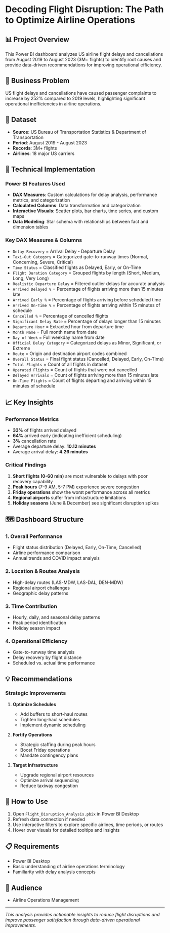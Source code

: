 # Decoding Flight Disruption: The Path to Optimize Airline Operations

## 📊 Project Overview
This Power BI dashboard analyzes US airline flight delays and cancellations from August 2019 to August 2023 (3M+ flights) to identify root causes and provide data-driven recommendations for improving operational efficiency.

## 🎯 Business Problem
US flight delays and cancellations have caused passenger complaints to increase by 252% compared to 2019 levels, highlighting significant operational inefficiencies in airline operations.

## 📁 Dataset
- **Source**: US Bureau of Transportation Statistics & Department of Transportation
- **Period**: August 2019 - August 2023
- **Records**: 3M+ flights
- **Airlines**: 18 major US carriers

## 🔧 Technical Implementation

### Power BI Features Used
- **DAX Measures**: Custom calculations for delay analysis, performance metrics, and categorization
- **Calculated Columns**: Data transformation and categorization
- **Interactive Visuals**: Scatter plots, bar charts, time series, and custom maps
- **Data Modeling**: Star schema with relationships between fact and dimension tables

### Key DAX Measures & Columns
- `Delay Recovery` = Arrival Delay - Departure Delay
- `Taxi-Out Category` = Categorized gate-to-runway times (Normal, Concerning, Severe, Critical)
- `Time Status` = Classified flights as Delayed, Early, or On-Time
- `Flight Duration Category` = Grouped flights by length (Short, Medium, Long, Very Long)
- `Realistic Departure Delay` = Filtered outlier delays for accurate analysis
- `Arrived Delayed %` = Percentage of flights arriving more than 15 minutes late
- `Arrived Early %` = Percentage of flights arriving before scheduled time
- `Arrived On-Time %` = Percentage of flights arriving within 15 minutes of schedule
- `Cancelled %` = Percentage of cancelled flights
- `Significant Delay Rate` = Percentage of delays longer than 15 minutes
- `Departure Hour` = Extracted hour from departure time
- `Month Name` = Full month name from date
- `Day of Week` = Full weekday name from date
- `Official Delay Category` = Categorized delays as Minor, Significant, or Extreme
- `Route` = Origin and destination airport codes combined
- `Overall Status` = Final flight status (Cancelled, Delayed, Early, On-Time)
- `Total Flights` = Count of all flights in dataset
- `Operated Flights` = Count of flights that were not cancelled
- `Delayed Arrivals` = Count of flights arriving more than 15 minutes late
- `On-Time Flights` = Count of flights departing and arriving within 15 minutes of schedule

## 📈 Key Insights

### Performance Metrics
- **33%** of flights arrived delayed
- **64%** arrived early (indicating inefficient scheduling)
- **3%** cancellation rate
- Average departure delay: **10.12 minutes**
- Average arrival delay: **4.26 minutes**

### Critical Findings
1. **Short flights (0-60 min)** are most vulnerable to delays with poor recovery capability
2. **Peak hours** (7-9 AM, 5-7 PM) experience severe congestion
3. **Friday operations** show the worst performance across all metrics
4. **Regional airports** suffer from infrastructure limitations
5. **Holiday seasons** (June & December) see significant disruption spikes

## 🗺️ Dashboard Structure

### 1. Overall Performance
- Flight status distribution (Delayed, Early, On-Time, Cancelled)
- Airline performance comparison
- Annual trends and COVID impact analysis

### 2. Location & Routes Analysis
- High-delay routes (LAS-MDW, LAS-DAL, DEN-MDW)
- Regional airport challenges
- Geographic delay patterns

### 3. Time Contribution
- Hourly, daily, and seasonal delay patterns
- Peak period identification
- Holiday season impact

### 4. Operational Efficiency
- Gate-to-runway time analysis
- Delay recovery by flight distance
- Scheduled vs. actual time performance

## 💡 Recommendations

### Strategic Improvements
1. **Optimize Schedules**
   - Add buffers to short-haul routes
   - Tighten long-haul schedules
   - Implement dynamic scheduling

2. **Fortify Operations**
   - Strategic staffing during peak hours
   - Boost Friday operations
   - Mandate contingency plans

3. **Target Infrastructure**
   - Upgrade regional airport resources
   - Optimize arrival sequencing
   - Reduce taxiway congestion

## 🚀 How to Use
1. Open `Flight_Disruption_Analysis.pbix` in Power BI Desktop
2. Refresh data connection if needed
3. Use interactive filters to explore specific airlines, time periods, or routes
4. Hover over visuals for detailed tooltips and insights

## 📋 Requirements
- Power BI Desktop
- Basic understanding of airline operations terminology
- Familiarity with delay analysis concepts

## 👥 Audience
- Airline Operations Management

---

*This analysis provides actionable insights to reduce flight disruptions and improve passenger satisfaction through data-driven operational improvements.*
